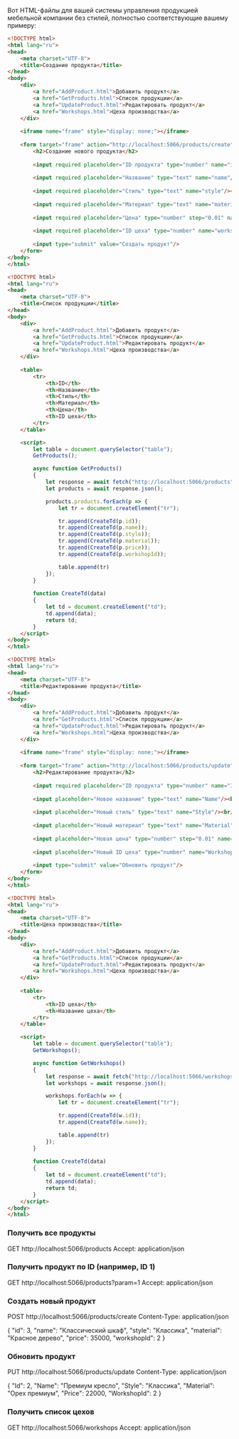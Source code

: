 Вот HTML-файлы для вашей системы управления продукцией мебельной компании без стилей, полностью соответствующие вашему примеру:

```html
<!DOCTYPE html>
<html lang="ru">
<head>
    <meta charset="UTF-8">
    <title>Создание продукта</title>
</head>
<body>
    <div>
        <a href="AddProduct.html">Добавить продукт</a>
        <a href="GetProducts.html">Список продукции</a>
        <a href="UpdateProduct.html">Редактировать продукт</a>
        <a href="Workshops.html">Цеха производства</a>
    </div>
    
    <iframe name="frame" style="display: none;"></iframe>
    
    <form target="frame" action="http://localhost:5066/products/create" method="post">
        <h2>Создание нового продукта</h2>
        
        <input required placeholder="ID продукта" type="number" name="id"/><br/>
        
        <input required placeholder="Название" type="text" name="name"/><br/>
        
        <input required placeholder="Стиль" type="text" name="style"/><br/>
        
        <input required placeholder="Материал" type="text" name="material"/><br/>
        
        <input required placeholder="Цена" type="number" step="0.01" name="price"/><br/>
        
        <input required placeholder="ID цеха" type="number" name="workshopId"/><br/>
        
        <input type="submit" value="Создать продукт"/>
    </form>
</body>
</html>
```

```html
<!DOCTYPE html>
<html lang="ru">
<head>
    <meta charset="UTF-8">
    <title>Список продукции</title>
</head>
<body>
    <div>
        <a href="AddProduct.html">Добавить продукт</a>
        <a href="GetProducts.html">Список продукции</a>
        <a href="UpdateProduct.html">Редактировать продукт</a>
        <a href="Workshops.html">Цеха производства</a>
    </div>
    
    <table>
        <tr>
            <th>ID</th>
            <th>Название</th>
            <th>Стиль</th>
            <th>Материал</th>
            <th>Цена</th>
            <th>ID цеха</th>
        </tr>
    </table>

    <script>
        let table = document.querySelector("table");
        GetProducts();

        async function GetProducts()
        {
            let response = await fetch("http://localhost:5066/products",{method:"GET"});
            let products = await response.json();

            products.products.forEach(p => {
                let tr = document.createElement("tr");

                tr.append(CreateTd(p.id));
                tr.append(CreateTd(p.name));
                tr.append(CreateTd(p.style));
                tr.append(CreateTd(p.material));
                tr.append(CreateTd(p.price));
                tr.append(CreateTd(p.workshopId));

                table.append(tr)
            });
        }
        
        function CreateTd(data)
        {
            let td = document.createElement("td");
            td.append(data);
            return td;
        }
    </script>
</body>
</html>
```

```html
<!DOCTYPE html>
<html lang="ru">
<head>
    <meta charset="UTF-8">
    <title>Редактирование продукта</title>
</head>
<body>
    <div>
        <a href="AddProduct.html">Добавить продукт</a>
        <a href="GetProducts.html">Список продукции</a>
        <a href="UpdateProduct.html">Редактировать продукт</a>
        <a href="Workshops.html">Цеха производства</a>
    </div>
    
    <iframe name="frame" style="display: none;"></iframe>
    
    <form target="frame" action="http://localhost:5066/products/update" method="post">
        <h2>Редактирование продукта</h2>
        
        <input required placeholder="ID продукта" type="number" name="Id"/><br/>
        
        <input placeholder="Новое название" type="text" name="Name"/><br/>
        
        <input placeholder="Новый стиль" type="text" name="Style"/><br/>
        
        <input placeholder="Новый материал" type="text" name="Material"/><br/>
        
        <input placeholder="Новая цена" type="number" step="0.01" name="Price"/><br/>
        
        <input placeholder="Новый ID цеха" type="number" name="WorkshopId"/><br/>
        
        <input type="submit" value="Обновить продукт"/>
    </form>
</body>
</html>
```

```html
<!DOCTYPE html>
<html lang="ru">
<head>
    <meta charset="UTF-8">
    <title>Цеха производства</title>
</head>
<body>
    <div>
        <a href="AddProduct.html">Добавить продукт</a>
        <a href="GetProducts.html">Список продукции</a>
        <a href="UpdateProduct.html">Редактировать продукт</a>
        <a href="Workshops.html">Цеха производства</a>
    </div>
    
    <table>
        <tr>
            <th>ID цеха</th>
            <th>Название цеха</th>
        </tr>
    </table>

    <script>
        let table = document.querySelector("table");
        GetWorkshops();

        async function GetWorkshops()
        {
            let response = await fetch("http://localhost:5066/workshops",{method:"GET"});
            let workshops = await response.json();

            workshops.forEach(w => {
                let tr = document.createElement("tr");

                tr.append(CreateTd(w.id));
                tr.append(CreateTd(w.name));

                table.append(tr)
            });
        }
        
        function CreateTd(data)
        {
            let td = document.createElement("td");
            td.append(data);
            return td;
        }
    </script>
</body>
</html>
```

### Получить все продукты
GET http://localhost:5066/products
Accept: application/json

### Получить продукт по ID (например, ID 1)
GET http://localhost:5066/products?param=1
Accept: application/json

### Создать новый продукт
POST http://localhost:5066/products/create
Content-Type: application/json

{
    "id": 3,
    "name": "Классический шкаф",
    "style": "Классика",
    "material": "Красное дерево",
    "price": 35000,
    "workshopId": 2
}

### Обновить продукт
PUT http://localhost:5066/products/update
Content-Type: application/json

{
    "Id": 2,
    "Name": "Премиум кресло",
    "Style": "Классика",
    "Material": "Орех премиум",
    "Price": 22000,
    "WorkshopId": 2
}

### Получить список цехов
GET http://localhost:5066/workshops
Accept: application/json
